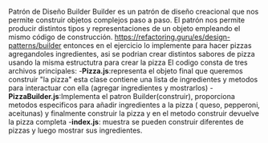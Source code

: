 Patrón de Diseño Builder
Builder es un patrón de diseño creacional que nos permite construir objetos complejos paso a paso. El patrón nos permite producir distintos tipos y representaciones de un objeto empleando el mismo código de construcción.
https://refactoring.guru/es/design-patterns/builder
entonces en el ejercicio lo implemente para hacer pizzas agregandoles ingredientes, asi se podrian crear distintos sabores de pizza usando la misma estructutra para crear la pizza
El codigo consta de tres archivos principales:
-**Pizza.js**:representa el objeto final que queremos construir "la pizza" esta clase contiene una lista de ingredientes y metodos para interactuar con ella (agregar ingredientes y mostrarlos)
-**PizzaBuilder.js**:Implementa el patron Builder(construir), proporciona metodos especificos para añadir ingredientes a la pizza ( queso, pepperoni, aceitunas) y finalmente construir la pizza y en el metodo construir devuelve la pizza completa
-**index.js**: muestra se pueden construir diferentes de pizzas y luego mostrar sus ingredientes.
